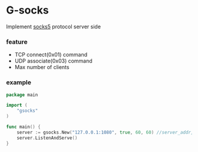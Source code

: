 #  G-socks

Implement [socks5](https://www.ietf.org/rfc/rfc1928.txt) protocol server side



### feature

* TCP connect(0x01)  command
* UDP associate(0x03) command
* Max number of clients

### example

```go
package main

import (
	"gsocks"
)

func main() {
	server := gsocks.New("127.0.0.1:1080", true, 60, 60) //server_addr, udp，timeout, client_n
	server.ListenAndServe()
}
```





